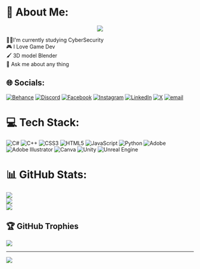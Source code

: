 # 💫 About Me:
<p align="center">
<a href="https://github.com/DenverCoder1/readme-typing-svg">
    <img src="https://readme-typing-svg.herokuapp.com/?lines=Cyber%20Security%20Enthusiast;Game%20Developer;Web%20Designer%20%26%20Developer;Robotics%20Lover;Ethical%20Hacker;Exploring%20AI%20in%20Cybersecurity;Passionate%20about%20Tech&font=Fira%20Code&center=true&width=600&height=45&color=FAD000&vCenter=true&size=26">
</a>
</p>
👨‍🎓I'm currently studying CyberSecurity<br>🎮 I Love Game Dev<br>🖌️ 3D model Blender<br>💬 Ask me about any thing


## 🌐 Socials:
[![Behance](https://img.shields.io/badge/Behance-1769ff?logo=behance&logoColor=white)](https://behance.net/samis3d) [![Discord](https://img.shields.io/badge/Discord-%237289DA.svg?logo=discord&logoColor=white)](https://discord.gg/sam.s3d) [![Facebook](https://img.shields.io/badge/Facebook-%231877F2.svg?logo=Facebook&logoColor=white)](https://facebook.com/SAMI.S3D) [![Instagram](https://img.shields.io/badge/Instagram-%23E4405F.svg?logo=Instagram&logoColor=white)](https://instagram.com/sam.s3d) [![LinkedIn](https://img.shields.io/badge/LinkedIn-%230077B5.svg?logo=linkedin&logoColor=white)](https://linkedin.com/in/samiisaad) [![X](https://img.shields.io/badge/X-black.svg?logo=X&logoColor=white)](https://x.com/sams3d) [![email](https://img.shields.io/badge/Email-D14836?logo=gmail&logoColor=white)](mailto:samii@ieee.org) 

# 💻 Tech Stack:
![C#](https://img.shields.io/badge/c%23-%23239120.svg?style=for-the-badge&logo=csharp&logoColor=white) ![C++](https://img.shields.io/badge/c++-%2300599C.svg?style=for-the-badge&logo=c%2B%2B&logoColor=white) ![CSS3](https://img.shields.io/badge/css3-%231572B6.svg?style=for-the-badge&logo=css3&logoColor=white) ![HTML5](https://img.shields.io/badge/html5-%23E34F26.svg?style=for-the-badge&logo=html5&logoColor=white) ![JavaScript](https://img.shields.io/badge/javascript-%23323330.svg?style=for-the-badge&logo=javascript&logoColor=%23F7DF1E) ![Python](https://img.shields.io/badge/python-3670A0?style=for-the-badge&logo=python&logoColor=ffdd54) ![Adobe](https://img.shields.io/badge/adobe-%23FF0000.svg?style=for-the-badge&logo=adobe&logoColor=white) ![Adobe Illustrator](https://img.shields.io/badge/adobe%20illustrator-%23FF9A00.svg?style=for-the-badge&logo=adobe%20illustrator&logoColor=white) ![Canva](https://img.shields.io/badge/Canva-%2300C4CC.svg?style=for-the-badge&logo=Canva&logoColor=white) ![Unity](https://img.shields.io/badge/unity-%23000000.svg?style=for-the-badge&logo=unity&logoColor=white) ![Unreal Engine](https://img.shields.io/badge/unrealengine-%23313131.svg?style=for-the-badge&logo=unrealengine&logoColor=white)
# 📊 GitHub Stats:
![](https://github-readme-stats.vercel.app/api?username=SamiS3d&theme=dark&hide_border=false&include_all_commits=false&count_private=false)<br/>
![](https://nirzak-streak-stats.vercel.app/?user=SamiS3d&theme=dark&hide_border=false)<br/>
![](https://github-readme-stats.vercel.app/api/top-langs/?username=SamiS3d&theme=dark&hide_border=false&include_all_commits=false&count_private=false&layout=compact)

## 🏆 GitHub Trophies
![](https://github-profile-trophy.vercel.app/?username=SamiS3d&theme=radical&no-frame=false&no-bg=true&margin-w=4)

---
[![](https://visitcount.itsvg.in/api?id=SamiS3d&icon=0&color=0)](https://visitcount.itsvg.in)

<!-- Proudly created with GPRM ( https://gprm.itsvg.in ) -->
